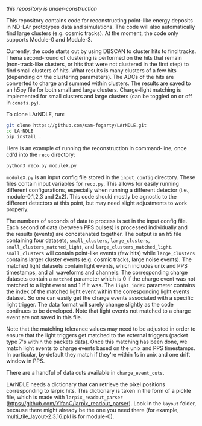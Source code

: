 *this repository is under-construction*

This repository contains code for reconstructing point-like energy deposits in ND-LAr prototypes data and simulations. The code will also automatically find large clusters (e.g. cosmic tracks). At the moment, the code only supports Module-0 and Module-3.

Currently, the code starts out by using DBSCAN to cluster hits to find tracks. Thena second-round of clustering is performed on the hits that remain (non-track-like clusters, or hits that were not clustered in the first step) to find small clusters of hits. What results is many clusters of a few hits (depending on the clustering parameters). The ADCs of the hits are converted to charge and summed within clusters. The results are saved to an h5py file for both small and large clusters. Charge-light matching is implemented for small clusters and large clusters (can be toggled on or off in `consts.py`).

To clone LArNDLE, run:
```bash
git clone https://github.com/sam-fogarty/LArNDLE.git
cd LArNDLE
pip install .
```

Here is an example of running the reconstruction in command-line, once cd'd into the `reco` directory:

```python
python3 reco.py moduleX.py
```

`moduleX.py` is an input config file stored in the `input_config` directory. These files contain input variables for `reco.py`. This allows for easily running different configurations, especially when running a different detector (i.e., module-0,1,2,3 and 2x2). This code should mostly be agnostic to the different detectors at this point, but may need slight adjustments to work properly.

The numbers of seconds of data to process is set in the input config file. Each second of data (between PPS pulses) is processed individually and the results (events) are concatenated together. The output is an h5 file containing four datasets, `small_clusters`, `large_clusters`, `small_clusters_matched_light`, and `large_clusters_matched_light`. `small_clusters` will contain point-like events (few hits) while `large_clusters` contains larger cluster events (e.g. cosmic tracks, large noise events). The matched light datasets contain light events, which includes unix and PPS timestamps, and all waveforms and channels. The corresponding charge datasets contain a `matched` parameter which is 0 if the charge event was not matched to a light event and 1 if it was. The `light_index` parameter contains the index of the matched light event within the corresponding light events dataset. So one can easily get the charge events associated with a specific light trigger. The data format will surely change slightly as the code continues to be developed. Note that light events not matched to a charge event are not saved in this file.

Note that the matching tolerance values may need to be adjusted in order to ensure that the light triggers get matched to the external triggers (packet type 7's within the packets data). Once this matching has been done, we match light events to charge events based on the unix and PPS timestamps. In particular, by default they match if they're within 1s in unix and one drift window in PPS.

There are a handful of data cuts available in `charge_event_cuts`.

LArNDLE needs a dictionary that can retrieve the pixel positions corresponding to larpix hits. This dictionary is taken in the form of a pickle file, which is made with `larpix_readout_parser` (https://github.com/YifanC/larpix_readout_parser). Look in the `layout` folder, because there might already be the one you need there (for example, multi_tile_layout-2.3.16.pkl is for module-0).